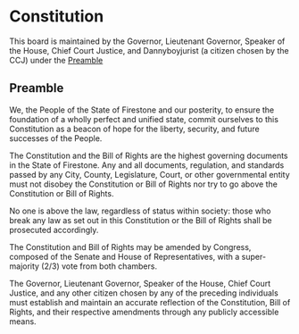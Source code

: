 # Constitution

This board is maintained by the Governor, Lieutenant Governor, Speaker of the House, Chief Court Justice, and Dannyboyjurist (a citizen chosen by the CCJ) under the [Preamble](#preamble)

## Preamble

We, the People of the State of Firestone and our posterity, to ensure the foundation of a wholly perfect and unified state, commit ourselves to this Constitution as a beacon of hope for the liberty, security, and future successes of the People.

The Constitution and the Bill of Rights are the highest governing documents in the State of Firestone. Any and all documents, regulation, and standards passed by any City, County, Legislature, Court, or other governmental entity must not disobey the Constitution or Bill of Rights nor try to go above the Constitution or Bill of Rights.

No one is above the law, regardless of status within society: those who break any law as set out in this Constitution or the Bill of Rights shall be prosecuted accordingly.

The Constitution and Bill of Rights may be amended by Congress, composed of the Senate and House of Representatives, with a super-majority (2/3) vote from both chambers.

The Governor, Lieutenant Governor, Speaker of the House, Chief Court Justice, and any other citizen chosen by any of the preceding individuals must establish and maintain an accurate reflection of the Constitution, Bill of Rights, and their respective amendments through any publicly accessible means.
